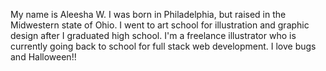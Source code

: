 My name is Aleesha W. I was born in Philadelphia, but raised in the Midwestern state of Ohio. I went to art school for illustration and graphic design after I graduated high school. I'm a freelance illustrator who is currently going back to school for full stack web development. I love bugs and Halloween!!
